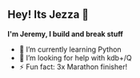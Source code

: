## Hey! Its Jezza 👋 

**I'm Jeremy, I build and break stuff**
- 🌱 I’m currently learning Python
- 🤔 I’m looking for help with kdb+/Q
- ⚡ Fun fact: 3x Marathon finisher!
<!--
**jecleas/jecleas** is a ✨ _special_ ✨ repository because its `README.md` (this file) appears on your GitHub profile.

Here are some ideas to get you started:

- 🔭 I’m currently working on ...
- 🌱 I’m currently learning ...
- 👯 I’m looking to collaborate on ...
- 🤔 I’m looking for help with ...
- 💬 Ask me about ...
- 📫 How to reach me: ...
- 😄 Pronouns: ...
- ⚡ Fun fact: ...
-->
